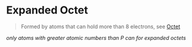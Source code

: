 # Expanded Octet

> Formed by atoms that can hold more than 8 electrons, see [Octet](Octet%2064db4902f0134c0eb43b8559f70f5d29.md)
> 

*only atoms with greater atomic numbers than $P$ can for expanded octets*